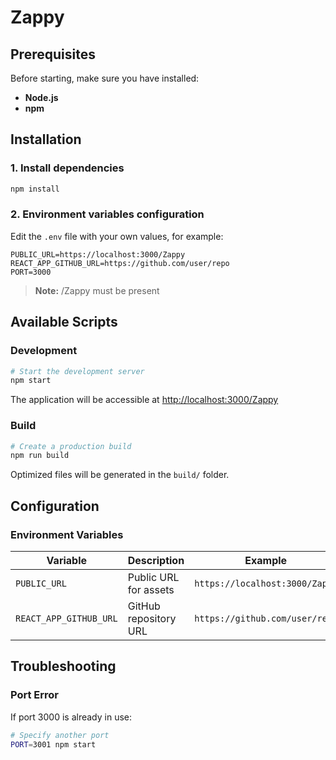 # Zappy

## Prerequisites

Before starting, make sure you have installed:

- **Node.js**
- **npm**

## Installation

### 1. Install dependencies

```bash
npm install
```

### 2. Environment variables configuration

Edit the `.env` file with your own values, for example:

```env
PUBLIC_URL=https://localhost:3000/Zappy
REACT_APP_GITHUB_URL=https://github.com/user/repo
PORT=3000
```

> **Note:** /Zappy must be present

## Available Scripts

### Development

```bash
# Start the development server
npm start
```

The application will be accessible at [http://localhost:3000/Zappy](http://localhost:3000/Zappy)

### Build

```bash
# Create a production build
npm run build
```

Optimized files will be generated in the `build/` folder.

## Configuration

### Environment Variables

| Variable | Description | Example |
|----------|-------------|---------|
| `PUBLIC_URL` | Public URL for assets | `https://localhost:3000/Zappy` |
| `REACT_APP_GITHUB_URL` | GitHub repository URL | `https://github.com/user/repo` |

## Troubleshooting

### Port Error

If port 3000 is already in use:
```bash
# Specify another port
PORT=3001 npm start
```